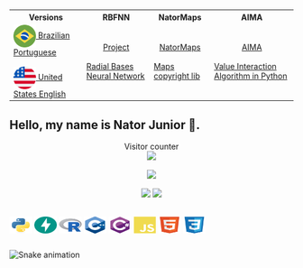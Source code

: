 <!--
**natorjunior/natorjunior** is a ✨ _special_ ✨ repository because its `README.md` (this file) appears on your GitHub profile.

Here are some ideas to get you started:

- 🔭 I’m currently working on ...
- 🌱 I’m currently learning ...
- 👯 I’m looking to collaborate on ...
- 🤔 I’m looking for help with ...
- 💬 Ask me about ...
- 📫 How to reach me: ...
- 😄 Pronouns: ...
- ⚡ Fun fact: ...
-->


<div style="display: inline_block"><br>
  <table> 
    <tr>
    <th>Versions</th>
    <th>RBFNN</th>
    <th>NatorMaps</th>
    <th>AIMA</th>
  </tr>
    <tr>
    <td>
<a href='https://github.com/natorjunior/natorjunior/blob/main/README_PT_BR.MD'> 
       <img align="center" alt="Nator-Python" height="40" width="40" src="https://raw.githubusercontent.com/natorjunior/natorjunior/main/brazil.png">              Brazilian Portuguese  
  </a><br><br>
  <a href='https://github.com/natorjunior'> <img align="center" alt="Nator-Python" height="40" width="40" src="https://raw.githubusercontent.com/natorjunior/natorjunior/main/united-states.png">
    United States English </a>
      </td>
    <td> <a href='https://github.com/natorjunior/RBFN'> <div align="center"> Project </div> <br>Radial Bases Neural Network </a> </td>
    <td> <a href='https://github.com/natorjunior/NatorMaps'> <div align="center"> NatorMaps </div> <br> Maps copyright lib </a> </td>
    <td> <a href='https://github.com/natorjunior/AIMA'> <div align="center"> AIMA </div> <br>Value Interaction Algorithm in Python </a> </td>
  </tr>
  </table>

 </div>
 
## Hello, my name is Nator Junior 👋. 
<p align="center"> 
 Visitor counter <br>
  <img src="https://profile-counter.glitch.me/natorjunior/count.svg" />
</p>


<div align="center">
 
 ![](http://github-profile-summary-cards.vercel.app/api/cards/profile-details?username=natorjunior&theme=gruvbox)
 
 ![](http://github-profile-summary-cards.vercel.app/api/cards/repos-per-language?username=natorjunior&theme=gruvbox)
![](http://github-profile-summary-cards.vercel.app/api/cards/stats?username=natorjunior&theme=gruvbox)

</div>

  
  
  <div style="display: inline_block"><br>
      <img align="center" alt="Nator-Python" height="30" width="40" src="https://raw.githubusercontent.com/devicons/devicon/master/icons/python/python-original.svg">
      <img align="center" alt="Nator-fastapi" height="30" width="40" src="https://raw.githubusercontent.com/devicons/devicon/master/icons/fastapi/fastapi-original.svg">
      <img align="center" alt="Nator-fastapi" height="30" width="40" src="https://raw.githubusercontent.com/devicons/devicon/master/icons/r/r-original.svg">
      <img align="center" alt="Nator-C++" height="30" width="40" src="https://raw.githubusercontent.com/devicons/devicon/master/icons/cplusplus/cplusplus-original.svg">
 
  <img align="center" alt="Nator-Csharp" height="30" width="40" src="https://raw.githubusercontent.com/devicons/devicon/master/icons/csharp/csharp-original.svg">
  <img align="center" alt="Nator-Js" height="30" width="40" src="https://raw.githubusercontent.com/devicons/devicon/master/icons/javascript/javascript-plain.svg">
  <img align="center" alt="Nator-HTML" height="30" width="40" src="https://raw.githubusercontent.com/devicons/devicon/master/icons/html5/html5-original.svg">
  <img align="center" alt="Nator-CSS" height="30" width="40" src="https://raw.githubusercontent.com/devicons/devicon/master/icons/css3/css3-original.svg">

</div>
  
  ##
 
<div> 
 
  ![Snake animation](https://github.com/natorjunior/natorjunior/blob/output/github-contribution-grid-snake.svg)
 
</div>
